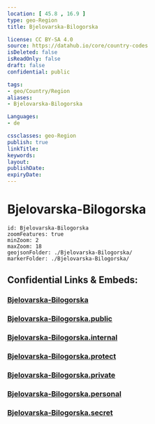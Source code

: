 ```yaml
---
location: [ 45.8 , 16.9 ] 
type: geo-Region
title: Bjelovarska-Bilogorska

license: CC BY-SA 4.0
source: https://datahub.io/core/country-codes
isDeleted: false
isReadOnly: false
draft: false
confidential: public

tags:
- geo/Country/Region
aliases:
- Bjelovarska-Bilogorska

Languages:
- de

cssclasses: geo-Region
publish: true
linkTitle: 
keywords: 
layout: 
publishDate: 
expiryDate: 
---
```


# Bjelovarska-Bilogorska

```leaflet
id: Bjelovarska-Bilogorska
zoomFeatures: true 
minZoom: 2 
maxZoom: 18
geojsonFolder: ./Bjelovarska-Bilogorska/
markerFolder: ./Bjelovarska-Bilogorska/
```


## Confidential Links & Embeds: 

### [Bjelovarska-Bilogorska](/_Standards/Earth/Continent/Europe/Europe~Central/Croatia/Counties/Bjelovarska-Bilogorska.md) 

### [Bjelovarska-Bilogorska.public](/_public/Earth/Continent/Europe/Europe~Central/Croatia/Counties/Bjelovarska-Bilogorska.public.md) 

### [Bjelovarska-Bilogorska.internal](/_internal/Earth/Continent/Europe/Europe~Central/Croatia/Counties/Bjelovarska-Bilogorska.internal.md) 

### [Bjelovarska-Bilogorska.protect](/_protect/Earth/Continent/Europe/Europe~Central/Croatia/Counties/Bjelovarska-Bilogorska.protect.md) 

### [Bjelovarska-Bilogorska.private](/_private/Earth/Continent/Europe/Europe~Central/Croatia/Counties/Bjelovarska-Bilogorska.private.md) 

### [Bjelovarska-Bilogorska.personal](/_personal/Earth/Continent/Europe/Europe~Central/Croatia/Counties/Bjelovarska-Bilogorska.personal.md) 

### [Bjelovarska-Bilogorska.secret](/_secret/Earth/Continent/Europe/Europe~Central/Croatia/Counties/Bjelovarska-Bilogorska.secret.md)

